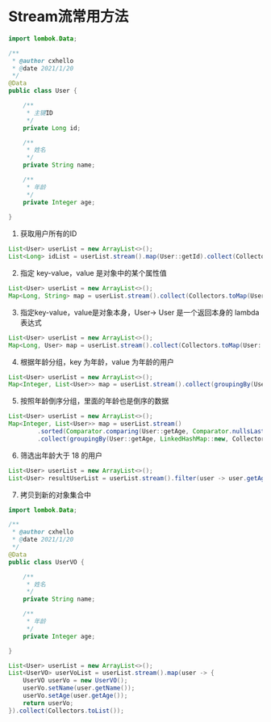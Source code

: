 # Stream流常用方法

```java
import lombok.Data;

/**
 * @author cxhello
 * @date 2021/1/20
 */
@Data
public class User {

    /**
     * 主键ID
     */
    private Long id;

    /**
     * 姓名
     */
    private String name;

    /**
     * 年龄
     */
    private Integer age;
    
}
```

1. 获取用户所有的ID

```java
List<User> userList = new ArrayList<>();
List<Long> idList = userList.stream().map(User::getId).collect(Collectors.toList());
```

2. 指定 key-value，value 是对象中的某个属性值

```java
List<User> userList = new ArrayList<>();
Map<Long, String> map = userList.stream().collect(Collectors.toMap(User::getId, User::getName));
```

3. 指定key-value，value是对象本身，User-> User 是一个返回本身的 lambda 表达式

```java
List<User> userList = new ArrayList<>();
Map<Long, User> map = userList.stream().collect(Collectors.toMap(User::getId, User -> User));
```

4. 根据年龄分组，key 为年龄，value 为年龄的用户

```java
List<User> userList = new ArrayList<>();
Map<Integer, List<User>> map = userList.stream().collect(groupingBy(User::getAge));
```

5. 按照年龄倒序分组，里面的年龄也是倒序的数据

```java
List<User> userList = new ArrayList<>();
Map<Integer, List<User>> map = userList.stream()
		.sorted(Comparator.comparing(User::getAge, Comparator.nullsLast(Comparator.reverseOrder())))
		.collect(groupingBy(User::getAge, LinkedHashMap::new, Collectors.toList()));
```

6. 筛选出年龄大于 18 的用户

```java
List<User> userList = new ArrayList<>();
List<User> resultUserList = userList.stream().filter(user -> user.getAge() > 18).collect(Collectors.toList());
```

7. 拷贝到新的对象集合中

```java
import lombok.Data;

/**
 * @author cxhello
 * @date 2021/1/20
 */
@Data
public class UserVO {

    /**
     * 姓名
     */
    private String name;

    /**
     * 年龄
     */
    private Integer age;

}
```

```java
List<User> userList = new ArrayList<>();
List<UserVO> userVoList = userList.stream().map(user -> {
	UserVO userVo = new UserVO();
	userVo.setName(user.getName());
	userVo.setAge(user.getAge());
	return userVo;
}).collect(Collectors.toList());
```
